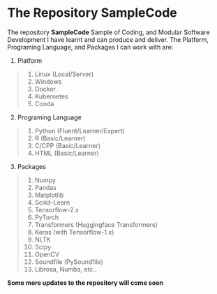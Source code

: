 # The Repository SampleCode
The repository **SampleCode** Sample of Coding, and Modular Software Development I have learnt and can produce and deliver.
The Platform, Programing Language, and Packages I can work with are:
1. Platform
> 1. Linux (Local/Server)
> 2. Windows
> 3. Docker
> 4. Kubernetes
> 5. Conda
2. Programing Language
> 1. Python (Fluent/Learner/Expert)
> 2. R (Basic/Learner)
> 3. C/CPP (Basic/Learner)
> 3. HTML (Basic/Learner)
3. Packages
> 1. Numpy
> 2. Pandas
> 3. Matplotlib
> 4. Scikit-Learn
> 5. Tensorflow-2.x
> 6. PyTorch
> 7. Transformers (Huggingface Transformers)
> 8. Keras (with Tensorflow-1.x)
> 9. NLTK
> 10. Scipy
> 11. OpenCV
> 12. Soundfile (PySoundfile)
> 13. Librosa, Numba, etc..

**Some more updates to the repository will come soon**